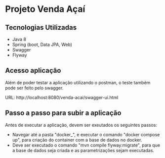 # Projeto Venda Açaí

## Tecnologias Utilizadas

- Java 8
- Spring (boot, Data JPA, Web)
- Swagger
- Flyway

## Acesso aplicação

Além de poder testar a aplicação utilizando o postman, o teste também pode ser feito pelo swagger.

URL: http://localhost:8080/venda-acai/swagger-ui.html

## Passo a passo para subir a aplicação

Antes de executar a aplicação, devem ser exeutados os seguintes passos:
- Navegar até a pasta "docker_", e executar o comando "docker compose up", para criação do container com a base de dados no docker.
- Deve ser executado o comando "mvn compile flyway:migrate", para que a base de dados seja criada e as parametrizações sejam executadas.